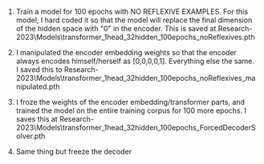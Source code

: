 1. Train a model for 100 epochs with NO REFLEXIVE EXAMPLES. For this model, I hard coded it so that the model will replace the final dimension of the hidden space with "0" in the encoder. This is saved at Research-2023\Models\transformer_1head_32hidden_100epochs_noReflexives.pth

2. I manipulated the encoder embedding weights so that the encoder always encodes himself/herself as [0,0,0,0,1]. Everything else the same. I saved this to Research-2023\Models\transformer_1head_32hidden_100epochs_noReflexives_manipulated.pth

3. I froze the weights of the encoder embedding/transformer parts, and trained the model on the entire training corpus for 100 more epochs. I saves this at Research-2023\Models\transformer_1head_32hidden_100epochs_ForcedDecoderSolver.pth

4. Same thing but freeze the decoder